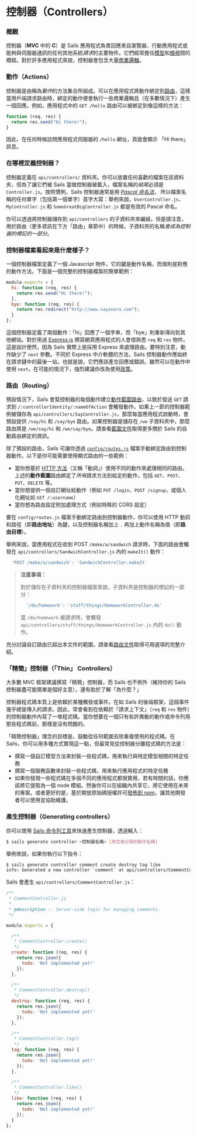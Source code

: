 # 控制器（Controllers）

### 概觀

控制器（**MVC** 中的 **C**）是 Sails 應用程式負責回應來自瀏覽器、行動應用程式或能夠與伺服器通訊的任何其他系統*請求*的主要物件。它們經常擔任[模型](http://beta.sailsjs.org/#/documentation/concepts/ORM/Models.html)和[檢視](/#/documentation/concepts/Views)間的橋樑。對於許多應用程式來說，控制器會包含大量[商業邏輯](http://en.wikipedia.org/wiki/Business_logic)。

### 動作（Actions）
控制器是由稱為*動作*的方法集合所組成。可以在應用程式將動作綁定到[路由](/#/documentation/concepts/Routes)，這樣當用戶端請求路由時，綁定的動作便會執行一些商業邏輯且（在多數情況下）產生一個回應。例如，應用程式中的 `GET /hello` 路由可以被綁定到像這樣的方法：

```javascript
function (req, res) {
  return res.send("Hi there!");
}
```

因此，在任何時候訪問應用程式伺服器的 `/hello` 網址，頁面會顯示 「Hi there」訊息。

### 在哪裡定義控制器？
控制器定義在 `api/controllers/` 資料夾。你可以放置任何喜歡的檔案在該資料夾，但為了讓它們被 Sails 當做控制器被載入，檔案名稱的*結尾*必須是 `Controller.js`。按照慣例，Sails 控制器通常是用 [*Pascal 命名法*](http://c2.com/cgi/wiki?PascalCase)， 所以檔案名稱的任何單字（包括第一個單字）首字大寫：舉例來說，`UserController.js`、`MyController.js` 和 `SomeGreatBigController.js` 都是有效的 Pascal 命名。

你可以透過將控制器儲存到 `api/controllers` 的子資料夾來編組，但是請注意，用於路由（更多資訊在下方「路由」章節中）的時候，子資料夾的名稱*會成為控制器的標記的一部分*。

### 控制器檔案看起來是什麼樣子？
一個控制器檔案定義了一個 Javascript 物件，它的鍵是動作名稱，而值則是對應的動作方法。下面是一個完整的控制器檔案的簡單範例：

```javascript
module.exports = {
  hi: function (req, res) {
    return res.send("Hi there!");
  },
  bye: function (req, res) {
    return res.redirect("http://www.sayonara.com");
  }
};
```

這個控制器定義了兩個動作：「hi」回應了一個字串，而「bye」則重新導向到其他網站。對於用過 [Express.js](https://github.com/expressjs) 撰寫網頁應用程式的人會很熟悉 `req` 和 `res` 物件。這是設計使然，因為 Sails 實際上是採用 Express 來處理路由。要特別注意，動作缺少了 `next` 參數。不同於 Express  中介軟體的方法，Sails 控制器動作應始終在請求鏈中的最後一站，也就是說，它們應該產生回應或錯誤。雖然可以在動作中使用 `next`，在可能的情況下，強烈建議你改為使用[政策](/#/documentation/concepts/Policies)。

### 路由（Routing）

預設情況下，Sails 會幫控制器的每個動作建立[動作藍圖路由](/#/documentation/reference/blueprint-api)，以致於發送 `GET` 請求到 `/:controllerIdentity/:nameOfAction` 會觸發動作。如果上一節的控制器範例被儲存為 `api/controllers/SayController.js`，那麼每當應用程式啟動時，會預設提供 `/say/hi` 和 `/say/bye` 路由。如果控制器是儲存在 `/we` 子資料夾中，那麼路由將是 `/we/say/hi` 和 `/we/say/bye`。請查看[藍圖文件](http://beta.sailsjs.org/#/documentation/reference/blueprint-api)取得更多關於 Sails 的自動路由綁定的資訊。

除了預設的路由，Sails 可讓你透過 [`config/routes.js`](/#/documentation/concepts/Routes) 檔案手動綁定路由到控制器動作。以下是你可能需要使用顯式路由的一些範例：

+ 當你想基於 [HTTP 方法](http://www.w3.org/Protocols/rfc2616/rfc2616-sec9.html)（又稱「動詞」）使用不同的動作來處理相同的路由。上述的**動作藍圖**路由綁定了*所有*請求方法到給定的動作，包括 `GET`、`POST`、`PUT`、`DELETE` 等。
+ 當你想提供一個自訂網址給動作（例如 `PUT /login`、`POST /signup`，或個人化網址如 `GET /:username`）
+ 當你想為路由設定附加處理方式（例如特殊的 CORS 設定）

要在 `config/routes.js` 檔案手動綁定路由到控制器動作，你可以使用 HTTP 動詞和路徑（即**路由地址**）為鍵，以及控制器名稱加上 `.` 再加上動作名稱為值（即**路由目標**）。

舉例來說，當應用程式在收到 POST `/make/a/sandwich` 請求時，下面的路由會觸發在 `api/controllers/SandwichController.js` 內的 `makeIt()` 動作：

```js
  'POST /make/a/sandwich': 'SandwichController.makeIt'
```


> **注意事項：**
>
> 對於儲存在子資料夾的控制器檔案來說，子資料夾是控制器的標記的一部分：
>
> ```js
>   '/do/homework': 'stuff/things/HomeworkController.do'
> ```
>
> 當 `/do/homework` 被請求時，會觸發 `api/controllers/stuff/things/HomeworkController.js` 內的 `do()` 動作。

充分討論自訂路由已超出本文件的範圍，請查看[路由文件](/#/documentation/concepts/Routes)取得可用選項的完整介紹。



### 「精簡」控制器（「Thin」 Controllers）

大多數 MVC 框架建議撰寫「精簡」控制器，而 Sails 也不例外（維持你的 Sails 控制器盡可能簡單是個好主意），還有助於了解「為什麼？」

控制器程式碼本質上是依賴於某種觸發或事件。在如 Sails 的後端框架，這個事件幾乎總是傳入的請求。因此，常會看到在依賴於「請求上下文」（`req` 和 `res` 物件）的控制器動作內寫了一堆程式碼。當你想要在一個只有些許異動的動作或命令列用那些程式碼前，那樣是沒有問題的。

「精簡控制器」理念的目標是，鼓勵從任何範圍去除重複使用的程式碼。在 Sails，你可以用多種方式實現這一點，但最常見從控制器分離程式碼的方法是：

+ 撰寫一個自訂模型方法來封裝一些程式碼，用來執行與特定模型相關的特定任務
+ 撰寫一個服務函數來封裝一些程式碼，用來執行應用程式的特定任務
+ 如果你發現一些程式碼在多個不同的應用程式都很實用，若有時間的話，你應該將它提取為一個 node 模組。然後你可以在組織內共享它，將它使用在未來的專案。或者更好的是，基於開放原始碼授權許可[發佈到 npm]()，讓其他開發者可以使用並協助維護。


### 產生控制器（Generating controllers）

你可以使用 [Sails 命令列工具](/#/documentation/reference/cli)來快速產生控制器，透過輸入：

```sh
$ sails generate controller <控制器名稱> [用空格分隔的動作名稱]
```

舉例來說，如果你執行以下指令：

```sh
$ sails generate controller comment create destroy tag like
info: Generated a new controller `comment` at api/controllers/CommentController.js!
```

Sails 會產生 `api/controllers/CommentController.js`：

```javascript
/**
 * CommentController.js
 *
 * @description :: Server-side logic for managing comments.
 */

module.exports = {

  /**
   * CommentController.create()
   */
  create: function (req, res) {
    return res.json({
      todo: 'Not implemented yet!'
    });
  },

  /**
   * CommentController.destroy()
   */
  destroy: function (req, res) {
    return res.json({
      todo: 'Not implemented yet!'
    });
  },

  /**
   * CommentController.tag()
   */
  tag: function (req, res) {
    return res.json({
      todo: 'Not implemented yet!'
    });
  },

  /**
   * CommentController.like()
   */
  like: function (req, res) {
    return res.json({
      todo: 'Not implemented yet!'
    });
  }
};
```


<docmeta name="uniqueID" value="Controllers464694">
<docmeta name="displayName" value="Controllers">

